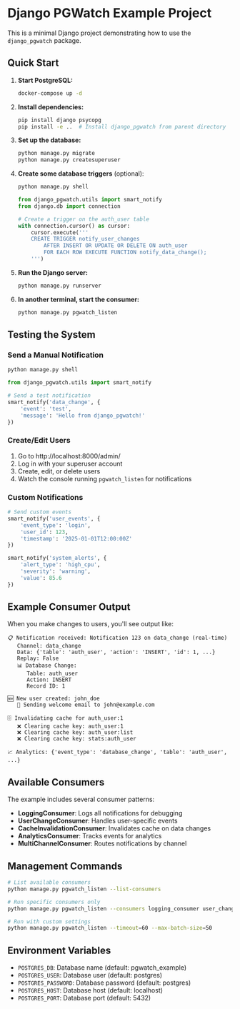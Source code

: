 # Django PGWatch Example Project

This is a minimal Django project demonstrating how to use the `django_pgwatch` package.

## Quick Start

1. **Start PostgreSQL:**
   ```bash
   docker-compose up -d
   ```

2. **Install dependencies:**
   ```bash
   pip install django psycopg
   pip install -e ..  # Install django_pgwatch from parent directory
   ```

3. **Set up the database:**
   ```bash
   python manage.py migrate
   python manage.py createsuperuser
   ```

4. **Create some database triggers** (optional):
   ```bash
   python manage.py shell
   ```
   
   ```python
   from django_pgwatch.utils import smart_notify
   from django.db import connection
   
   # Create a trigger on the auth_user table
   with connection.cursor() as cursor:
       cursor.execute('''
       CREATE TRIGGER notify_user_changes
           AFTER INSERT OR UPDATE OR DELETE ON auth_user
           FOR EACH ROW EXECUTE FUNCTION notify_data_change();
       ''')
   ```

5. **Run the Django server:**
   ```bash
   python manage.py runserver
   ```

6. **In another terminal, start the consumer:**
   ```bash
   python manage.py pgwatch_listen
   ```

## Testing the System

### Send a Manual Notification

```python
python manage.py shell
```

```python
from django_pgwatch.utils import smart_notify

# Send a test notification
smart_notify('data_change', {
    'event': 'test',
    'message': 'Hello from django_pgwatch!'
})
```

### Create/Edit Users

1. Go to http://localhost:8000/admin/
2. Log in with your superuser account
3. Create, edit, or delete users
4. Watch the console running `pgwatch_listen` for notifications

### Custom Notifications

```python
# Send custom events
smart_notify('user_events', {
    'event_type': 'login',
    'user_id': 123,
    'timestamp': '2025-01-01T12:00:00Z'
})

smart_notify('system_alerts', {
    'alert_type': 'high_cpu',
    'severity': 'warning',
    'value': 85.6
})
```

## Example Consumer Output

When you make changes to users, you'll see output like:

```
📋 Notification received: Notification 123 on data_change (real-time)
   Channel: data_change
   Data: {'table': 'auth_user', 'action': 'INSERT', 'id': 1, ...}
   Replay: False
   📊 Database Change:
      Table: auth_user
      Action: INSERT  
      Record ID: 1

🆕 New user created: john_doe
   📨 Sending welcome email to john@example.com

🗄️ Invalidating cache for auth_user:1
   ❌ Clearing cache key: auth_user:1
   ❌ Clearing cache key: auth_user:list
   ❌ Clearing cache key: stats:auth_user

📈 Analytics: {'event_type': 'database_change', 'table': 'auth_user', ...}
```

## Available Consumers

The example includes several consumer patterns:

- **LoggingConsumer**: Logs all notifications for debugging
- **UserChangeConsumer**: Handles user-specific events  
- **CacheInvalidationConsumer**: Invalidates cache on data changes
- **AnalyticsConsumer**: Tracks events for analytics
- **MultiChannelConsumer**: Routes notifications by channel

## Management Commands

```bash
# List available consumers
python manage.py pgwatch_listen --list-consumers

# Run specific consumers only
python manage.py pgwatch_listen --consumers logging_consumer user_change_consumer

# Run with custom settings
python manage.py pgwatch_listen --timeout=60 --max-batch-size=50
```

## Environment Variables

- `POSTGRES_DB`: Database name (default: pgwatch_example)
- `POSTGRES_USER`: Database user (default: postgres)
- `POSTGRES_PASSWORD`: Database password (default: postgres)
- `POSTGRES_HOST`: Database host (default: localhost)
- `POSTGRES_PORT`: Database port (default: 5432)